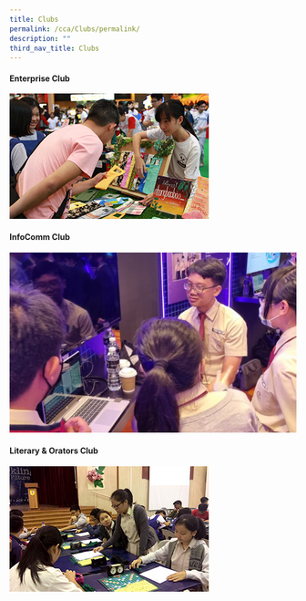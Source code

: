 ```yaml
---
title: Clubs
permalink: /cca/Clubs/permalink/
description: ""
third_nav_title: Clubs
---
```

#### Enterprise Club
[![Enterprise Club](/images/CCA%20thumbnails/thumbnail_enterprise.jpg)](/cca/clubs/enterprise-club/permalink/)

#### InfoComm Club
[![InfoComm Club](/images/CCA%20thumbnails/thumbnail_info_comm.jpg)](/cca/clubs/enterprise-club/permalink/)

#### Literary & Orators  Club
[![Literary & Orators Club](/images/CCA%20thumbnails/thumbnail_lno.jpg)](/cca/Clubs/literary-and-orators-club/permalink/)